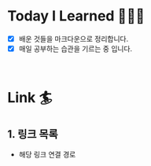 # Today I Learned  👩🏻‍💻
- [x] 배운 것들을 마크다운으로 정리합니다.  
- [x] 매일 공부하는 습관을 기르는 중 입니다.  

<br />

# Link &#127940;

## 1. 링크 목록

- 해당 링크 연결 경로   
